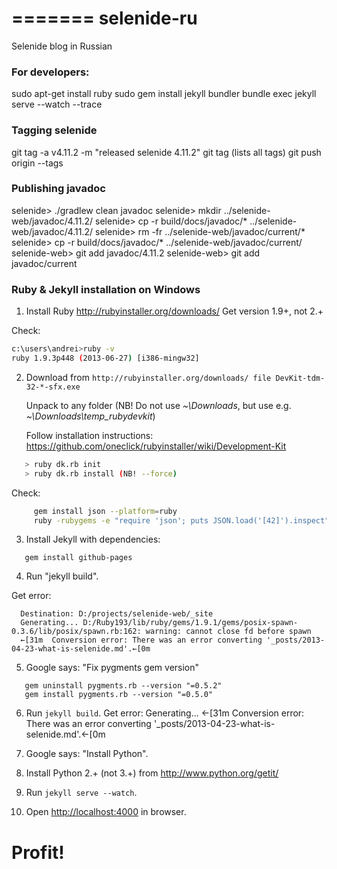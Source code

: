 =======
selenide-ru
===========

Selenide blog in Russian


### For developers:
sudo apt-get install ruby
sudo gem install jekyll bundler
bundle exec jekyll serve --watch --trace


### Tagging selenide
git tag -a v4.11.2 -m "released selenide 4.11.2"
git tag    (lists all tags)
git push origin --tags


### Publishing javadoc
selenide> ./gradlew clean javadoc
selenide> mkdir ../selenide-web/javadoc/4.11.2/
selenide> cp -r build/docs/javadoc/* ../selenide-web/javadoc/4.11.2/
selenide> rm -fr ../selenide-web/javadoc/current/*
selenide> cp -r build/docs/javadoc/* ../selenide-web/javadoc/current/
selenide-web> git add javadoc/4.11.2
selenide-web> git add javadoc/current






### Ruby & Jekyll installation on Windows
1. Install Ruby
  http://rubyinstaller.org/downloads/
  Get version 1.9+, not 2.+

  Check:
```bash
c:\users\andrei>ruby -v
ruby 1.9.3p448 (2013-06-27) [i386-mingw32]
```

2. Download from `http://rubyinstaller.org/downloads/ file DevKit-tdm-32-*-sfx.exe`

   Unpack to any folder (NB! Do not use *~\Downloads*, but use e.g. *~\Downloads\temp_rubydevkit*)

   Follow installation instructions: https://github.com/oneclick/rubyinstaller/wiki/Development-Kit
```bash
   > ruby dk.rb init
   > ruby dk.rb install (NB! --force)
```

   Check:
```bash
     gem install json --platform=ruby
     ruby -rubygems -e "require 'json'; puts JSON.load('[42]').inspect"
```

3. Install Jekyll with dependencies:
```
   gem install github-pages
```

4. Run "jekyll build".

  Get error:
```
  Destination: D:/projects/selenide-web/_site
  Generating... D:/Ruby193/lib/ruby/gems/1.9.1/gems/posix-spawn-0.3.6/lib/posix/spawn.rb:162: warning: cannot close fd before spawn
  ←[31m  Conversion error: There was an error converting '_posts/2013-04-23-what-is-selenide.md'.←[0m
```

5. Google says: "Fix pygments gem version"
```
   gem uninstall pygments.rb --version "=0.5.2"
   gem install pygments.rb --version "=0.5.0"
```

6. Run `jekyll build`. Get error:
   Generating... ←[31m  Conversion error: There was an error converting '_posts/2013-04-23-what-is-selenide.md'.←[0m

7. Google says: "Install Python".

8. Install Python 2.+ (not 3.+) from http://www.python.org/getit/

9. Run `jekyll serve --watch`.

10. Open [http://localhost:4000](http://localhost:4000) in browser.


# Profit!
